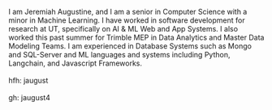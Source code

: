 I am Jeremiah Augustine, and I am a senior in Computer Science with a minor in Machine Learning. I have worked in software development for research at UT, specifically on AI & ML Web and App Systems. I also worked this past summer for Trimble MEP in Data Analytics and Master Data Modeling Teams. I am experienced in Database Systems such as Mongo and SQL-Server and ML languages and systems including Python, Langchain, and Javascript Frameworks.
<br><br>hfh: jaugust
<br><br>gh: jaugust4
